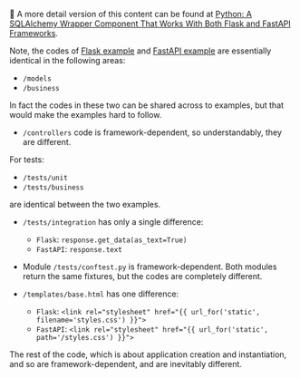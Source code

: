 <!-- 30/04/2024. -->

🚀 A more detail version of this content can be found at 
[Python: A SQLAlchemy Wrapper Component That Works With Both Flask and FastAPI Frameworks](https://behainguyen.wordpress.com/2024/05/04/python-a-sqlalchemy-wrapper-component-that-works-with-both-flask-and-fastapi-frameworks/).

Note, the codes of [Flask example](https://github.com/behai-nguyen/bh_database/tree/main/examples/flaskr) and [FastAPI example](https://github.com/behai-nguyen/bh_database/tree/main/examples/fastapir) are essentially identical in the following areas:

* ``/models``
* ``/business``

In fact the codes in these two can be shared across to examples, but that would 
make the examples hard to follow.

* ``/controllers`` code is framework-dependent, so understandably, they are different.

For tests:

* ``/tests/unit``
* ``/tests/business``

are identical between the two examples.

* ``/tests/integration`` has only a single difference:

    * ``Flask``: ``response.get_data(as_text=True)``
    * ``FastAPI``: ``response.text``

* Module ``/tests/conftest.py`` is framework-dependent. Both modules return the same
  fixtures, but the codes are completely different.

* ``/templates/base.html`` has one difference:

    * ``Flask``: ``<link rel="stylesheet" href="{{ url_for('static', filename='styles.css') }}">``
    * ``FastAPI``: ``<link rel="stylesheet" href="{{ url_for('static', path='/styles.css') }}">``

The rest of the code, which is about application creation and instantiation, 
and so are framework-dependent, and are inevitably different.
